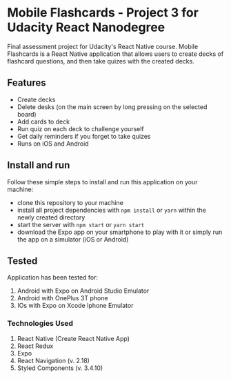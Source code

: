 # Mobile Flashcards - Project 3 for Udacity React Nanodegree

Final assessment project for Udacity's React Native course.
Mobile Flashcards is a React Native application that allows users to create decks of
flashcard questions, and then take quizes with the created decks. 

## Features

* Create decks
* Delete desks (on the main screen by long pressing on the selected board)
* Add cards to deck
* Run quiz on each deck to challenge yourself
* Get daily reminders if you forget to take quizes
* Runs on iOS and Android

## Install and run

Follow these simple steps to install and run this application on your machine:

* clone this repository to your machine
* install all project dependencies with `npm install` or `yarn` within the newly created directory
* start the server with `npm start` or `yarn start` 
* download the Expo app on your smartphone to play with it or simply run the app on a simulator (iOS or Android)

## Tested

Application has been tested for:
1. Android with Expo on Android Studio Emulator
2. Android with OnePlus 3T phone
3. IOs with Expo on Xcode Iphone Emulator

### Technologies Used
1. React Native (Create React Native App)
2. React Redux
3. Expo
4. React Navigation (v. 2.18)
5. Styled Components (v. 3.4.10)


